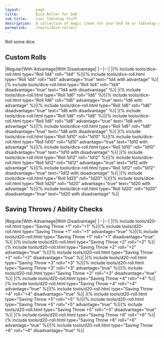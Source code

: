 ```yaml
---
layout:       page
title:        Dice Roller for DnD
sub_title:    Cool Tabletop Stuff
description:  A collection of magic items for your DnD 5e or tabletop game
permalink:    /tools/dice-roller/
---
```


Roll some dice.

## Custom Rolls

|Regular|With Advantage|With Disadvantage|
|--|--|
|{% include tools/dice-roll.html type="Roll 1d4" roll="1d4" %}|{% include tools/dice-roll.html type="Roll 1d4" roll="1d4" advantage="true" text="1d4 with advantage" %}|{% include tools/dice-roll.html type="Roll 1d4" roll="1d4" disadvantage="true" text="1d4 with disadvantage" %}|
|{% include tools/dice-roll.html type="Roll 1d6" roll="1d6" %}|{% include tools/dice-roll.html type="Roll 1d6" roll="1d6" advantage="true" text="1d6 with advantage" %}|{% include tools/dice-roll.html type="Roll 1d6" roll="1d6" disadvantage="true" text="1d6 with disadvantage" %}|
|{% include tools/dice-roll.html type="Roll 1d8" roll="1d8" %}|{% include tools/dice-roll.html type="Roll 1d8" roll="1d8" advantage="true" text="1d8 with advantage" %}|{% include tools/dice-roll.html type="Roll 1d8" roll="1d8" disadvantage="true" text="1d8 with disadvantage" %}|
|{% include tools/dice-roll.html type="Roll 1d10" roll="1d10" %}|{% include tools/dice-roll.html type="Roll 1d10" roll="1d10" advantage="true" text="1d10 with advantage" %}|{% include tools/dice-roll.html type="Roll 1d10" roll="1d10" disadvantage="true" text="1d10 with disadvantage" %}|
|{% include tools/dice-roll.html type="Roll 1d12" roll="1d12" %}|{% include tools/dice-roll.html type="Roll 1d12" roll="1d12" advantage="true" text="1d12 with advantage" %}|{% include tools/dice-roll.html type="Roll 1d12" roll="1d12" disadvantage="true" text="1d12 with disadvantage" %}|
|{% include tools/dice-roll.html type="Roll 1d20" roll="1d20" %}|{% include tools/dice-roll.html type="Roll 1d20" roll="1d20" advantage="true" text="1d20 with advantage" %}|{% include tools/dice-roll.html type="Roll 1d20" roll="1d20" disadvantage="true" text="1d20 with disadvantage" %}|


## Saving Throws / Ability Checks

|Regular|With Advantage|With Disadvantage|
|--|--|
|{% include tools/d20-roll.html type="Saving Throw +1" roll="+1" %}|{% include tools/d20-roll.html type="Saving Throw +1" roll="+1" advantage="true" %}|{% include tools/d20-roll.html type="Saving Throw +1" roll="+1" disadvantage="true" %}|
|{% include tools/d20-roll.html type="Saving Throw +2" roll="+2" %}|{% include tools/d20-roll.html type="Saving Throw +2" roll="+2" advantage="true" %}|{% include tools/d20-roll.html type="Saving Throw +2" roll="+2" disadvantage="true" %}|
|{% include tools/d20-roll.html type="Saving Throw +3" roll="+3" %}|{% include tools/d20-roll.html type="Saving Throw +3" roll="+3" advantage="true" %}|{% include tools/d20-roll.html type="Saving Throw +3" roll="+3" disadvantage="true" %}|
|{% include tools/d20-roll.html type="Saving Throw +4" roll="+4" %}|{% include tools/d20-roll.html type="Saving Throw +4" roll="+4" advantage="true" %}|{% include tools/d20-roll.html type="Saving Throw +4" roll="+4" disadvantage="true" %}|
|{% include tools/d20-roll.html type="Saving Throw +5" roll="+5" %}|{% include tools/d20-roll.html type="Saving Throw +5" roll="+5" advantage="true" %}|{% include tools/d20-roll.html type="Saving Throw +5" roll="+5" disadvantage="true" %}|
|{% include tools/d20-roll.html type="Saving Throw +6" roll="+6" %}|{% include tools/d20-roll.html type="Saving Throw +6" roll="+6" advantage="true" %}|{% include tools/d20-roll.html type="Saving Throw +6" roll="+6" disadvantage="true" %}|
